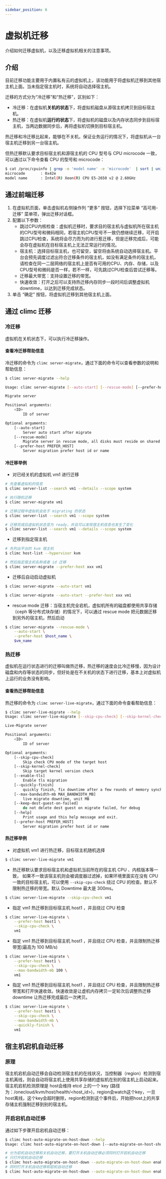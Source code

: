 ```yaml
---
sidebar_position: 6
---
```


# 虚拟机迁移

介绍如何迁移虚拟机，以及迁移虚拟机相关的注意事项。

## 介绍

目前迁移功能主要用于内置私有云的虚拟机上，该功能用于将虚拟机迁移到其他宿主机上面。当未指定宿主机时，系统将自动选择宿主机。


迁移的方式分为“冷迁移”和“热迁移”，区别如下：

- 冷迁移：在虚拟机**关机的状态**下，将虚拟机磁盘从源宿主机拷贝到目标宿主机。
- 热迁移：在虚拟机**运行的状态**下，将虚拟机的磁盘以及内存状态同步到目标宿主机，当两边数据同步后，再将虚拟机切换到目标宿主机。

热迁移和冷迁移比起来，能够在不关机，保证业务运行的情况下，将虚拟机从一台宿主机迁移到另一台宿主机。

但热迁移默认要求目标宿主机和源宿主机的 CPU 型号与 CPU microcode 一致，可以通过以下命令查看 CPU 的型号和 microcode：

```bash
$ cat /proc/cpuinfo | grep -e 'model name' -e 'microcode'  | sort | uniq
microcode       : 0x42e
model name      : Intel(R) Xeon(R) CPU E5-2650 v2 @ 2.60GHz
```

## 通过前端迁移

1. 在虚拟机页面，单击虚拟机右侧操作列 “更多” 按钮，选择下拉菜单 “高可用-迁移” 菜单项，弹出迁移对话框。
2. 配置以下参数：
    - 跳过CPU内核检查：虚拟机迁移时，要求目的宿主机与虚拟机所在宿主机的CPU型号和微码相同，若宿主机CPU型号不一致仍想继续迁移，可开启跳过CPU检查，系统将会尽力而为的进行惹迁移，但是迁移完成后，可能会存在虚拟机在目标宿主机上无法正常运行的情况。
    - 宿主机：选择目标宿主机，也可留空，留空将由系统自动选择宿主机。平台会预先调度过滤出符合迁移条件的宿主机，如没有满足条件的宿主机，请检查在同一二层网络的宿主机上是否有可用的CPU、内存、存储，以及CPU型号和微码是否一样，若不一样，可先跳过CPU检查后尝试迁移等。
    - 迁移最大带宽：支持设置迁移的带宽。
    - 快速收敛：打开之后可以支持热迁移内存同步一段时间后调整虚拟机downtime，以达到迁移完成状态。
3. 单击 “确定” 按钮，将虚拟机迁移到其他宿主机上面。

## 通过 climc 迁移

### 冷迁移

虚拟机在关机状态下，可以执行冷迁移操作。

#### 查看冷迁移帮助信息

冷迁移的命令为 `climc server-migrate`，通过下面的命令可以查看参数的说明和帮助信息：

```bash
$ climc server-migrate --help

Usage: climc server-migrate [--auto-start] [--rescue-mode] [--prefer-host PREFER_HOST] <ID>

Migrate server

Positional arguments:
    <ID>
        ID of server

Optional arguments:
    [--auto-start]
        Server auto start after migrate
    [--rescue-mode]
        Migrate server in rescue mode, all disks must reside on shared storage
    [--prefer-host PREFER_HOST]
        Server migration prefer host id or name
```

#### 冷迁移举例

- 对已经关机的虚拟机 vm1 进行迁移

```bash
# 先查看虚拟机的信息
$ climc server-list --search vm1 --details --scope system

# 执行随机迁移
$ climc server-migrate vm1

# 迁移过程中虚拟机会处于 migrating 的状态
$ climc server-list --search vm1 --scope system

# 迁移完成后虚拟机状态变为 ready，并且可以发现宿主机信息也发生了变化
$ climc server-list --search vm1 --details --scope system
```

- 迁移到指定宿主机

```bash
# 先列出平台的 kvm 宿主机
$ climc host-list --hypervisor kvm

# 然后指定宿主机名称或者 id 迁移
$ climc server-migrate --prefer-host xxx vm1
```

- 迁移后自动启动虚拟机

```bash
$ climc server-migrate --auto-start vm1

$ climc server-migrate --auto-start --prefer-host xxx vm1
```

- rescue mode 迁移：当宿主机完全宕机，虚拟机所有的磁盘都使用共享存储（ceph 等分布式块存储）的情况下，可以通过 rescue mode 把元数据迁移到另外的宿主机，然后启动

```bash
$ climc server-migrate --rescue-mode \
    --auto-start \
    --prefer-host $host_name \
    $vm_name
```

### 热迁移

虚拟机在运行状态进行的迁移叫做热迁移，热迁移的速度会比冷迁移慢，因为设计磁盘和内存等状态的同步，但好处是在不关机的状态下进行迁移，基本上对虚拟机上运行的业务没有影响。

#### 查看热迁移帮助信息

热迁移的命令为 `climc server-live-migrate`，通过下面的命令查看帮助信息：

```bash
$ climc server-live-migrate --help
Usage: climc server-live-migrate [--skip-cpu-check] [--skip-kernel-check] [--enable-tls] [--quickly-finish] [--max-bandwidth-mb MAX_BANDWIDTH_MB] [--keep-dest-guest-on-failed] [--help] [--prefer-host PREFER_HOST] <ID>

Live-Migrate server

Positional arguments:
    <ID>
        ID of server

Optional arguments:
    [--skip-cpu-check]
        Skip check CPU mode of the target host
    [--skip-kernel-check]
        Skip target kernel version check
    [--enable-tls]
        Enable tls migration
    [--quickly-finish]
        quickly finish, fix downtime after a few rounds of memory synchronization
    [--max-bandwidth-mb MAX_BANDWIDTH_MB]
        live migrate downtime, unit MB
    [--keep-dest-guest-on-failed]
        do not delete dest guest on migrate failed, for debug
    [--help]
        Print usage and this help message and exit.
    [--prefer-host PREFER_HOST]
        Server migration prefer host id or name
```

#### 热迁移举例

- 对虚拟机 vm1 进行热迁移，目标宿主机随机选择

```bash
$ climc server-live-migrate vm1
```

- 热迁移默认要求目标宿主机和虚拟机当前所在的宿主机 CPU 、内核版本等一致， 如果不一致该宿主机则会被调度器过滤掉，如果环境里面实在没有 CPU 一致的目标宿主机，可以使用 `--skip-cpu-check` 绕过 CPU 的检查。默认不限制热迁移的带宽。默认 Downtime 最大是 300ms。

```bash
$ climc server-live-migrate --skip-cpu-check vm1
```

- 指定 vm1 热迁移到目标宿主机 host1 ，并且绕过 CPU 检查

```bash
$ climc server-live-migrate \
    --prefer-host host1 \
    --skip-cpu-check \
    vm1
```

- 指定 vm1 热迁移到目标宿主机 host1 ，并且绕过 CPU 检查，并且限制热迁移带宽(最高为 100 MB/s)

```bash
$ climc server-live-migrate \
    --prefer-host host1 \
    --skip-cpu-check \
    --max-bandwidth-mb 100 \
    vm1
```

- 指定 vm1 热迁移到目标宿主机 host1 ，并且绕过 CPU 检查，并且限制热迁移带宽和打开快速收敛。快速收敛是让虚机内存拷贝一定轮次后调整热迁移 downtime 让热迁移完成最后一次拷贝。

```bash
$ climc server-live-migrate \
    --prefer-host host1 \
    --skip-cpu-check \
    --max-bandwidth-mb \
    --quickly-finish \
    vm1
```

## 宿主机宕机自动迁移

### 原理

宿主机宕机自动迁移会自动检测宿主机的在线状况，当控制器（region）检测到宿主机离线，则会自动将宿主机上使用共享存储的虚拟机在别的宿主机上启动起来。宿主机宕机检测原理是 host会维持 etcd 上的一个 key (路径为：/onecloud/kvm/host/health/\<host_id\>)，region会watch这个key，一旦host离线，这个key会超时删除，region检测到这个事件后，开始把host上的共享存储主机强制迁移到别的宿主机。

### 开启宕机自动迁移

通过如下步骤开启宕机自动迁移：

```bash
$ climc host-auto-migrate-on-host-down --help
Usage: climc host-auto-migrate-on-host-down [--auto-migrate-on-host-shutdown {enable,disable}] [--help] [--auto-migrate-on-host-down {enable,disable}] <ID>

# 分为宕机自动迁移和关机自动迁移，要打开关机自动迁移必须同时打开宕机自动迁移
# 只打开宕机自动迁移
$ climc host-auto-migrate-on-host-down --auto-migrate-on-host-down enable <host_id>
# 同时打开关机自动迁移和宕机自动迁移
$ climc host-auto-migrate-on-host-down --auto-migrate-on-host-down enable --auto-migrate-on-host-shutdown enable <host_id>
```

